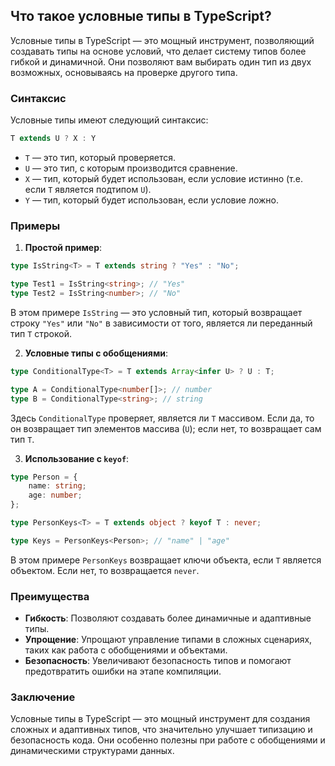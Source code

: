 ## Что такое условные типы в TypeScript?

Условные типы в TypeScript — это мощный инструмент, позволяющий создавать типы на основе условий, что делает систему типов более гибкой и динамичной. Они позволяют вам выбирать один тип из двух возможных, основываясь на проверке другого типа.

### Синтаксис

Условные типы имеют следующий синтаксис:

```typescript
T extends U ? X : Y
```

- `T` — это тип, который проверяется.
- `U` — это тип, с которым производится сравнение.
- `X` — тип, который будет использован, если условие истинно (т.е. если `T` является подтипом `U`).
- `Y` — тип, который будет использован, если условие ложно.

### Примеры

1. **Простой пример**:

```typescript
type IsString<T> = T extends string ? "Yes" : "No";

type Test1 = IsString<string>; // "Yes"
type Test2 = IsString<number>; // "No"
```

В этом примере `IsString` — это условный тип, который возвращает строку `"Yes"` или `"No"` в зависимости от того, является ли переданный тип `T` строкой.

2. **Условные типы с обобщениями**:

```typescript
type ConditionalType<T> = T extends Array<infer U> ? U : T;

type A = ConditionalType<number[]>; // number
type B = ConditionalType<string>; // string
```

Здесь `ConditionalType` проверяет, является ли `T` массивом. Если да, то он возвращает тип элементов массива (`U`); если нет, то возвращает сам тип `T`.

3. **Использование с `keyof`**:

```typescript
type Person = {
    name: string;
    age: number;
};

type PersonKeys<T> = T extends object ? keyof T : never;

type Keys = PersonKeys<Person>; // "name" | "age"
```

В этом примере `PersonKeys` возвращает ключи объекта, если `T` является объектом. Если нет, то возвращается `never`.

### Преимущества

- **Гибкость**: Позволяют создавать более динамичные и адаптивные типы.
- **Упрощение**: Упрощают управление типами в сложных сценариях, таких как работа с обобщениями и объектами.
- **Безопасность**: Увеличивают безопасность типов и помогают предотвратить ошибки на этапе компиляции.

### Заключение

Условные типы в TypeScript — это мощный инструмент для создания сложных и адаптивных типов, что значительно улучшает типизацию и безопасность кода. Они особенно полезны при работе с обобщениями и динамическими структурами данных.
